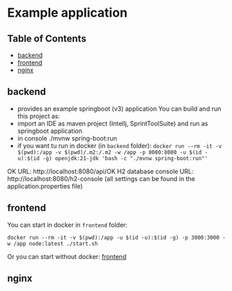 # Example application

## Table of Contents

- [backend](#backend)
- [frontend](#frontend)
- [nginx](#nginx)


## backend
- provides an example springboot (v3) application
You can build and run this project as:
- import an IDE as maven project (IntelIj, SprintToolSuite) and run as springboot application
- in console ./mvnw spring-boot:run 
- if you want tu run in docker (in `backend` folder): `docker run --rm -it -v $(pwd):/app -v $(pwd)/.m2:/.m2 -w /app -p 8080:8080 -u $(id -u):$(id -g) openjdk:21-jdk 'bash -c "./mvnw spring-boot:run"'`

OK URL: http://localhost:8080/api/OK
H2 database console URL: http://localhost:8080/h2-console
(all settings can be found in the application.properties file)


## frontend

You can start in docker in `frontend` folder:

`docker run --rm -it -v $(pwd):/app -u $(id -u):$(id -g) -p 3000:3000 -w /app node:latest ./start.sh`

Or you can start without docker: [frontend](frontend/readme.md)

## nginx